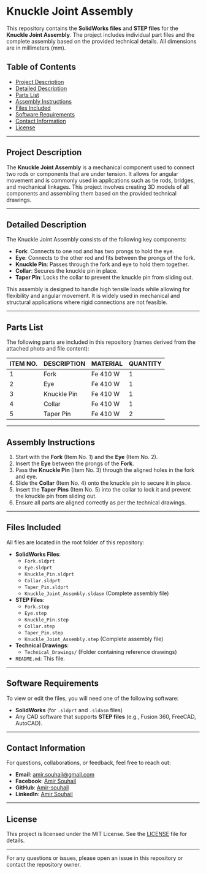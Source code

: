 # Knuckle Joint Assembly

This repository contains the **SolidWorks files** and **STEP files** for the **Knuckle Joint Assembly**. The project includes individual part files and the complete assembly based on the provided technical details. All dimensions are in millimeters (mm).

## Table of Contents
- [Project Description](#project-description)
- [Detailed Description](#detailed-description)
- [Parts List](#parts-list)
- [Assembly Instructions](#assembly-instructions)
- [Files Included](#files-included)
- [Software Requirements](#software-requirements)
- [Contact Information](#contact-information)
- [License](#license)

---

## Project Description
The **Knuckle Joint Assembly** is a mechanical component used to connect two rods or components that are under tension. It allows for angular movement and is commonly used in applications such as tie rods, bridges, and mechanical linkages. This project involves creating 3D models of all components and assembling them based on the provided technical drawings.

---

## Detailed Description
The Knuckle Joint Assembly consists of the following key components:
- **Fork**: Connects to one rod and has two prongs to hold the eye.
- **Eye**: Connects to the other rod and fits between the prongs of the fork.
- **Knuckle Pin**: Passes through the fork and eye to hold them together.
- **Collar**: Secures the knuckle pin in place.
- **Taper Pin**: Locks the collar to prevent the knuckle pin from sliding out.

This assembly is designed to handle high tensile loads while allowing for flexibility and angular movement. It is widely used in mechanical and structural applications where rigid connections are not feasible.

---

## Parts List
The following parts are included in this repository (names derived from the attached photo and file content):

| ITEM NO. | DESCRIPTION   | MATERIAL   | QUANTITY |
|----------|---------------|------------|----------|
| 1        | Fork          | Fe 410 W   | 1        |
| 2        | Eye           | Fe 410 W   | 1        |
| 3        | Knuckle Pin   | Fe 410 W   | 1        |
| 4        | Collar        | Fe 410 W   | 1        |
| 5        | Taper Pin     | Fe 410 W   | 2        |

---

## Assembly Instructions
1. Start with the **Fork** (Item No. 1) and the **Eye** (Item No. 2).
2. Insert the **Eye** between the prongs of the **Fork**.
3. Pass the **Knuckle Pin** (Item No. 3) through the aligned holes in the fork and eye.
4. Slide the **Collar** (Item No. 4) onto the knuckle pin to secure it in place.
5. Insert the **Taper Pins** (Item No. 5) into the collar to lock it and prevent the knuckle pin from sliding out.
6. Ensure all parts are aligned correctly as per the technical drawings.

---

## Files Included
All files are located in the root folder of this repository:
- **SolidWorks Files**:
  - `Fork.sldprt`
  - `Eye.sldprt`
  - `Knuckle_Pin.sldprt`
  - `Collar.sldprt`
  - `Taper_Pin.sldprt`
  - `Knuckle_Joint_Assembly.sldasm` (Complete assembly file)
- **STEP Files**:
  - `Fork.step`
  - `Eye.step`
  - `Knuckle_Pin.step`
  - `Collar.step`
  - `Taper_Pin.step`
  - `Knuckle_Joint_Assembly.step` (Complete assembly file)
- **Technical Drawings**:
  - `Technical_Drawings/` (Folder containing reference drawings)
- `README.md`: This file.

---

## Software Requirements
To view or edit the files, you will need one of the following software:
- **SolidWorks** (for `.sldprt` and `.sldasm` files)
- Any CAD software that supports **STEP files** (e.g., Fusion 360, FreeCAD, AutoCAD).

---

## Contact Information
For questions, collaborations, or feedback, feel free to reach out:
- **Email**: [amir.souhail@gmail.com](mailto:amir.souhail@gmail.com)
- **Facebook**: [Amir Souhail](https://www.facebook.com/amir.souhail)
- **GitHub**: [Amir-souhail](https://github.com/Amir-souhail)
- **LinkedIn**: [Amir Souhail](https://www.linkedin.com/in/amir-souhail-3b939069/)

---

## License
This project is licensed under the MIT License. See the [LICENSE](LICENSE) file for details.

---

For any questions or issues, please open an issue in this repository or contact the repository owner.
